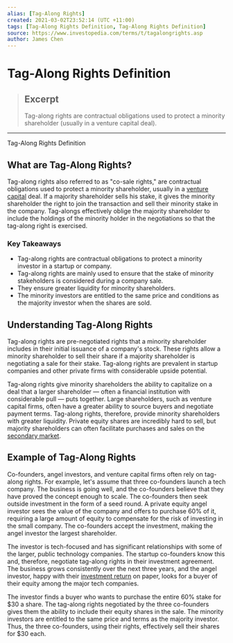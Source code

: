 ```yaml
---
alias: [Tag-Along Rights]
created: 2021-03-02T23:52:14 (UTC +11:00)
tags: [Tag-Along Rights Definition, Tag-Along Rights Definition]
source: https://www.investopedia.com/terms/t/tagalongrights.asp
author: James Chen
---
```


# Tag-Along Rights Definition

> ## Excerpt
> Tag-along rights are contractual obligations used to protect a minority shareholder (usually in a venture capital deal).

---

Tag-Along Rights Definition
## What are Tag-Along Rights?

Tag-along rights also referred to as "co-sale rights," are contractual obligations used to protect a minority shareholder, usually in a [venture capital](https://www.investopedia.com/terms/v/venturecapital.asp) deal. If a majority shareholder sells his stake, it gives the minority shareholder the right to join the transaction and sell their minority stake in the company. Tag-alongs effectively oblige the majority shareholder to include the holdings of the minority holder in the negotiations so that the tag-along right is exercised.

### Key Takeaways

-   Tag-along rights are contractual obligations to protect a minority investor in a startup or company.
-   Tag-along rights are mainly used to ensure that the stake of minority stakeholders is considered during a company sale.
-   They ensure greater liquidity for minority shareholders.
-   The minority investors are entitled to the same price and conditions as the majority investor when the shares are sold.

## Understanding Tag-Along Rights

Tag-along rights are pre-negotiated rights that a minority shareholder includes in their initial issuance of a company's stock. These rights allow a minority shareholder to sell their share if a majority shareholder is negotiating a sale for their stake. Tag-along rights are prevalent in startup companies and other private firms with considerable upside potential.

Tag-along rights give minority shareholders the ability to capitalize on a deal that a larger shareholder — often a financial institution with considerable pull — puts together. Large shareholders, such as venture capital firms, often have a greater ability to source buyers and negotiate payment terms. Tag-along rights, therefore, provide minority shareholders with greater liquidity. Private equity shares are incredibly hard to sell, but majority shareholders can often facilitate purchases and sales on the [secondary market](https://www.investopedia.com/terms/s/secondarymarket.asp).

## Example of Tag-Along Rights

Co-founders, angel investors, and venture capital firms often rely on tag-along rights. For example, let's assume that three co-founders launch a tech company. The business is going well, and the co-founders believe that they have proved the concept enough to scale. The co-founders then seek outside investment in the form of a seed round. A private equity angel investor sees the value of the company and offers to purchase 60% of it, requiring a large amount of equity to compensate for the risk of investing in the small company. The co-founders accept the investment, making the angel investor the largest shareholder.

The investor is tech-focused and has significant relationships with some of the larger, public technology companies. The startup co-founders know this and, therefore, negotiate tag-along rights in their investment agreement. The business grows consistently over the next three years, and the angel investor, happy with their [investment return](https://www.investopedia.com/terms/r/returnoninvestment.asp) on paper, looks for a buyer of their equity among the major tech companies.

The investor finds a buyer who wants to purchase the entire 60% stake for $30 a share. The tag-along rights negotiated by the three co-founders gives them the ability to include their equity shares in the sale. The minority investors are entitled to the same price and terms as the majority investor. Thus, the three co-founders, using their rights, effectively sell their shares for $30 each.
